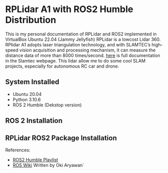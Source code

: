 # RPLidar A1 with ROS2 Humble Distribution
This is my personal documentation of RPLidar and ROS2 implemented in VirtualBox Ubuntu 22.04 (Jammy Jellyfish)
RPLidar is a lowcost Lidar 360. RPlidar A1 adopts laser triangulation technology, and with SLAMTEC’s high-speed vision acquisition and processing mechanism, it can measure the distance data of more than 8000 times/second. [here](https://www.slamtec.ai/home/rplidar_a1/) is full documentation in the Slamtec webpage. This lidar allow me to do some cool SLAM projects, especially for autonomous RC car and drone. 

## System Installed
- Ubuntu 20.04
- Python 3.10.6
- ROS 2 Humble (Dekstop version)

## ROS 2 Installation

## RPLidar ROS2 Package Installation




References:
- [ROS2 Humble Playlist]()
- [ROS Wiki](https://index.ros.org/p/rplidar_ros/)
Written by Oki Aryawan`
